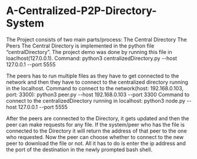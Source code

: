 # A-Centralized-P2P-Directory-System
The Project consists of two main parts/process:
The Central Directory 
The Peers
The Central Directory is implemented in the python file “centralDirectory”. The project demo was done by running this file in loaclhost(127.0.0.1). 
Command:  python3 centralizedDirectory.py --host 127.0.0.1 --port 5555

The peers has to run multiple files as they have to get connected to the network and then they have to connect to the centralized directory running in the localhost. 
Command to connect to the network(host: 192.168.0.103, port: 3300):
            python3 peer.py --host 192.168.0.103 --port 3300
Command to connect to the centralizedDirectory running in localhost:
            python3 node.py --host 127.0.0.1 --port 5555

After the peers are connected to the Directory, it gets updated and then the peer can make requests for any file. If the system/peer who has the file is connected to the Directory it will return the address of that peer to the one who requested. Now the peer can choose whether to connect to the new peer to download the file or not. All it has to do is enter the ip address and the port of the destination in the newly prompted bash shell. 
